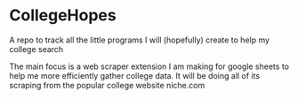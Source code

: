 # CollegeHopes
A repo to track all the little programs I will (hopefully) create to help my college search

The main focus is a web scraper extension I am making for google sheets to help me more efficiently gather college data. It will be doing all of its scraping from the popular college website niche.com